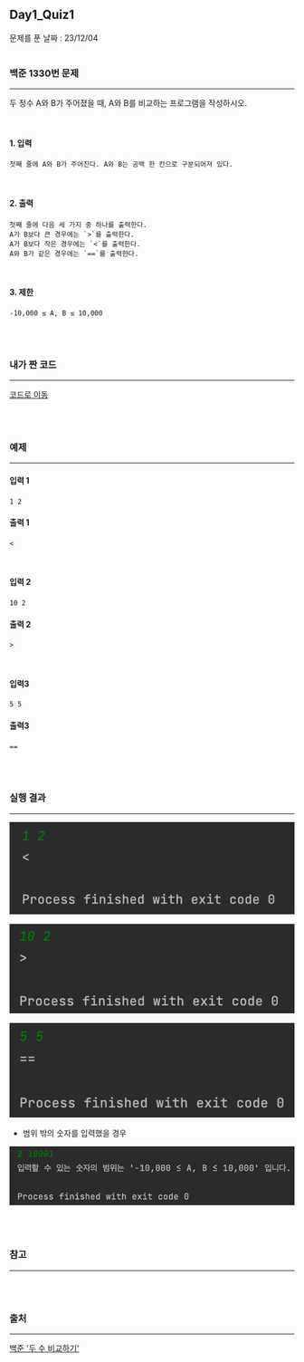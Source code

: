 ## Day1_Quiz1
문제를 푼 날짜 : 23/12/04
<br />
<br />

### 백준 1330번 문제
---
두 정수 A와 B가 주어졌을 때, A와 B를 비교하는 프로그램을 작성하시오.

<br />


#### 1. 입력
```
첫째 줄에 A와 B가 주어진다. A와 B는 공백 한 칸으로 구분되어져 있다.
```



<br />


#### 2. 출력
```
첫째 줄에 다음 세 가지 중 하나를 출력한다.
A가 B보다 큰 경우에는 `>`를 출력한다.
A가 B보다 작은 경우에는 `<`를 출력한다.
A와 B가 같은 경우에는 `==`를 출력한다.
```

<br />


#### 3. 제한
```
-10,000 ≤ A, B ≤ 10,000
```

<br />
<br />

### 내가 짠 코드
---
[코드로 이동](/algorithm-study-project/src/w2/d1/CompareTwoNum.java)

<br />
<br />

### 예제
---
#### 입력 1
```
1 2
```

#### 출력 1
```
<
```

<br />

#### 입력 2
```
10 2
```


#### 출력 2
```
>
```

<br />


#### 입력3
```
5 5
```

#### 출력3
```
==
```

<br />
<br />

### 실행 결과
---
![images-001](images/d1q1-001.png)

![images-002](images/d1q1-002.png)

![images-003](images/d1q1-003.png)

- 범위 밖의 숫자를 입력했을 경우

![images-004](images/d1q1-004.png)

<br />
<br />

### 참고
---

<br />
<br />

### 출처
---
[백준 '두 수 비교하기'](https://www.acmicpc.net/problem/1330)